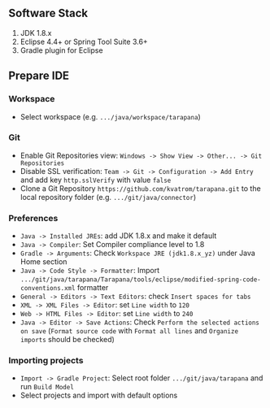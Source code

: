 ## Software Stack

1. JDK 1.8.x
2. Eclipse 4.4+ or Spring Tool Suite 3.6+
3. Gradle plugin for Eclipse

## Prepare IDE

### Workspace

- Select workspace (e.g. `.../java/workspace/tarapana`)

### Git

- Enable Git Repositories view: `Windows -> Show View -> Other... -> Git Repositories`
- Disable SSL verification: `Team -> Git -> Configuration -> Add Entry` and add key `http.sslVerify` with value `false` 
- Clone a Git Repository `https://github.com/kvatrom/tarapana.git` to the local repository folder (e.g. `.../git/java/connector`)

### Preferences

- `Java -> Installed JREs`: add JDK 1.8.x and make it default
- `Java -> Compiler`: Set Compiler compliance level to 1.8
- `Gradle -> Arguments`: Check `Workspace JRE (jdk1.8.x_yz)` under Java Home section
- `Java -> Code Style -> Formatter`: Import `.../git/java/tarapana/Tarapana/tools/eclipse/modified-spring-code-conventions.xml` formatter
- `General -> Editors -> Text Editors`: check `Insert spaces for tabs`
- `XML -> XML Files -> Editor`: set `Line width` to `120`
- `Web -> HTML Files -> Editor`: set `Line width` to `240`
- `Java -> Editor -> Save Actions`: Check `Perform the selected actions on save` (`Format source code` with `Format all lines` and `Organize imports` should be checked)

### Importing projects

- `Import -> Gradle Project`: Select root folder `.../git/java/tarapana` and run `Build Model`
- Select projects and import with default options
